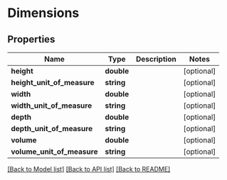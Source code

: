 # Dimensions

## Properties
Name | Type | Description | Notes
------------ | ------------- | ------------- | -------------
**height** | **double** |  | [optional] 
**height_unit_of_measure** | **string** |  | [optional] 
**width** | **double** |  | [optional] 
**width_unit_of_measure** | **string** |  | [optional] 
**depth** | **double** |  | [optional] 
**depth_unit_of_measure** | **string** |  | [optional] 
**volume** | **double** |  | [optional] 
**volume_unit_of_measure** | **string** |  | [optional] 

[[Back to Model list]](../README.md#documentation-for-models) [[Back to API list]](../README.md#documentation-for-api-endpoints) [[Back to README]](../README.md)


